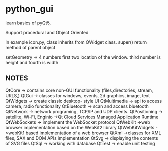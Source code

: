 # python_gui

learn basics of pyQt5,

Support procedural and Object Oriented

In example icon.py, class inherits from QWidget class. super() return method of parent object

setGeometry => 4 numbers first two location of the window. third number is height and fourth is width

## NOTES

QtCore -> contains core non-GUI functionality (files,directories, stream, URLS,)
QtGui -> classes for windows, events, 2d graphics, image, text
QtWidgets -> create classic desktop- style UI
QtMultimedia -> api to access camera, radio functionality
QtBluetooth -> scan and access bluetooth
QtNetwork -> network programing, TCP/IP and UDP clients.
QtPositioning -> satellite, Wi-Fi,
Enginio ->Qt Cloud Services Managed Application Runtime
QtWebSockets -> implement the WebSocket protocol
QtWebKit ->web browser implementation based on the WebKit2 library
QtWebKitWidgets ->webKit1 based implementation of a web browser
QtXml ->classes for XML files, SAX and DOM APIs implementation
QtSvg -> displaying the contents of SVG files
QtSql -> working with database
QtTest -> enable unit testing
